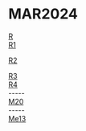 # MAR2024

<div></div>
<a href="https://my.mail.ru/mail/mahmoudhanafi1/video/_myvideo/3297.html">R</a>
<div></div>
<a href="https://vk.com/video760598098_456246305">R1</a>
<div></div>

<a href="https://ser.brstej.com/play.php?vid=4a9dce39c">R2</a>
<div></div>
<a href="https://vk.com/video760598098_456246564">R3</a>
<div></div>
<a href="https://vk.com/video760598098_456246644">R4</a>
<div></div>
<div>-----</div>
<a href="https://vk.com/video760598098_456246903">M20</a>
<div></div>
<div>-----</div>
<div></div>
<a href="https://vk.com/video760598098_456246995">Me13</a>
<div></div>
